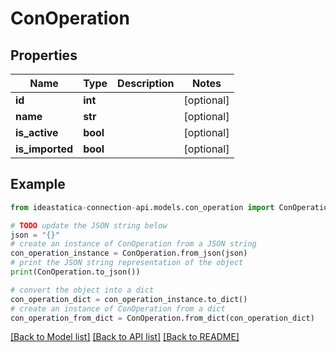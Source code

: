 # ConOperation


## Properties

Name | Type | Description | Notes
------------ | ------------- | ------------- | -------------
**id** | **int** |  | [optional] 
**name** | **str** |  | [optional] 
**is_active** | **bool** |  | [optional] 
**is_imported** | **bool** |  | [optional] 

## Example

```python
from ideastatica-connection-api.models.con_operation import ConOperation

# TODO update the JSON string below
json = "{}"
# create an instance of ConOperation from a JSON string
con_operation_instance = ConOperation.from_json(json)
# print the JSON string representation of the object
print(ConOperation.to_json())

# convert the object into a dict
con_operation_dict = con_operation_instance.to_dict()
# create an instance of ConOperation from a dict
con_operation_from_dict = ConOperation.from_dict(con_operation_dict)
```
[[Back to Model list]](../README.md#documentation-for-models) [[Back to API list]](../README.md#documentation-for-api-endpoints) [[Back to README]](../README.md)


